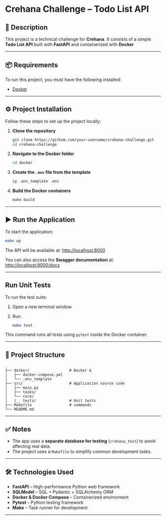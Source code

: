 # Crehana Challenge – Todo List API

## 📜 Description

This project is a technical challenge for **Crehana**. It consists of a simple **Todo List API** built with **FastAPI** and containerized with **Docker**

---

## 📦 Requirements

To run this project, you must have the following installed:

- [Docker](https://www.docker.com/)

---

## ⚙️ Project Installation

Follow these steps to set up the project locally:

1. **Clone the repository**
   ```bash
   git clone https://github.com/your-username/crehana-challenge.git
   cd crehana-challenge
   ```

2. **Navigate to the Docker folder**
   ```bash
   cd docker
   ```

3. **Create the `.env` file from the template**
   ```bash
   cp .env_template .env
   ```

4. **Build the Docker containers**
   ```bash
   make build
   ```

---

## ▶️ Run the Application

To start the application:

```bash
make up
```

The API will be available at: [http://localhost:8000](http://localhost:8000)

You can also access the **Swagger documentation** at:  
[http://localhost:8000/docs](http://localhost:8000/docs)

---

## Run Unit Tests

To run the test suite:

1. Open a new terminal window
2. Run:

   ```bash
   make test
   ```

This command runs all tests using `pytest` inside the Docker container.

---

## 📁 Project Structure

```
.
├── docker/                  # Docker & 
│   ├── docker-compose.yml
│   └── .env_template
├── src/                     # Application source code
│   ├── main.py
│   ├── tasks/
│   └── core/
|   |__ tests/               # Unit tests
├── Makefile                 # commands
└── README.md                
```

---

## ✅ Notes

- The app uses a **separate database for testing** (`crehana_test`) to avoid affecting real data.
- The project uses a `Makefile` to simplify common development tasks.

---

## 🛠️ Technologies Used

- **FastAPI** – High-performance Python web framework
- **SQLModel** – SQL + Pydantic + SQLAlchemy ORM
- **Docker & Docker Compose** – Containerized environment
- **Pytest** – Python testing framework
- **Make** – Task runner for development

---
